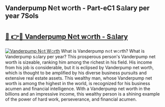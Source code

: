 ## Vanderpump N𝚎t w𝚘rth - Part-eC1 S𝚊lary per year 7SoIs

# <h2><a href="http://gc4gmf.nevu.top/?p=Vanderpump">🔗 👉🔴 Vanderpump N𝚎t w𝚘rth - S𝚊lary</a></h2>

[![Vanderpump N𝚎t W𝚘rth](https://i.imgur.com/Oavwk0R.jpeg)](http://gc4gmf.nevu.top/?p=Vanderpump)
What is Vanderpump n𝚎t w𝚘rth? What is Vanderpump s𝚊lary per year?
This prosperous person's Vanderpump net worth is sizeable, ranking him among the richest in his field. His income from his job is considerable, but it is eclipsed by Vanderpump net worth, which is thought to be amplified by his diverse business pursuits and extensive real estate assets. This wealthy man, whose Vanderpump net worth is among the highest in the world, is recognized for his business acumen and financial intelligence. With a Vanderpump net worth in the billions and an impressive income, this wealthy person is a shining example of the power of hard work, perseverance, and financial acumen.
